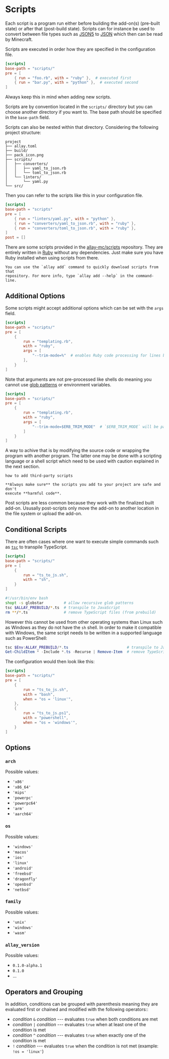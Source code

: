 # Scripts

Each script is a program run either before building the add-on(s)
(pre-built state) or after that (post-build state). Scripts can for instance be
used to convert between file types such as [JSON5](https://json5.org/) to
[JSON](https://www.json.org/json-en.html) which then can be read by Minecraft.

Scripts are executed in order how they are specified in the configuration file.

```toml
[scripts]
base-path = "scripts/"
pre = [
    { run = "foo.rb", with = "ruby" },  # executed first
    { run = "bar.py", with = "python" },  # executed second
]
```

Always keep this in mind when adding new scripts.

Scripts are by convention located in the `scripts/` directory but you can choose
another directory if you want to. The base path should be specified in the
`base-path` field.

Scripts can also be nested within that directory. Considering the following project
structure:

```text
project
├── allay.toml
├── build/
├── pack_icon.png
├── scripts/
│   ├── converters/
│   │   ├── yaml_to_json.rb
│   │   └── toml_to_json.rb
│   └── linters/
│       └── yaml.py
└── src/
```

Then you can refer to the scripts like this in your configuration file.

```toml
[scripts]
base-path = "scripts"
pre = [
    { run = "linters/yaml.py", with = "python" },
    { run = "converters/yaml_to_json.rb", with = "ruby" },
    { run = "converters/toml_to_json.rb", with = "ruby" },
]
post = []
```

There are some scripts provided in the
[allay-mc/scripts](https://github.com/allay-mc/scripts/) repository. They are
entirely written in [Ruby](https://www.ruby-lang.org/en/) without any dependencies.
Just make sure you have Ruby installed when using scripts from there.

```admonish tip
You can use the `allay add` command to quickly download scripts from that
repository. For more info, type `allay add --help` in the command-line.
```


## Additional Options

Some scripts might accept additional options which can be set with the `args`
field.

```toml
[scripts]
base-path = "scripts/"
pre = [
    {
        run = "templating.rb",
        with = "ruby",
        args = [
            "--trim-mode=%"  # enables Ruby code processing for lines beginning with `%`
        ],
    }
]
```

Note that arguments are not pre-processed like shells do meaning you cannot use
[glob patterns](https://en.wikipedia.org/wiki/Glob_(programming)) or environment
variables.

```toml
[scripts]
base-path = "scripts/"
pre = [
    {
        run = "templating.rb",
        with = "ruby",
        args = [
            "--trim-mode=$ERB_TRIM_MODE"  # `$ERB_TRIM_MODE` will be passed to the program as is
        ]
    }
]
```

A way to achive that is by modifying the source code or wrapping the program with
another program. The latter one may be done with a scripting language or a shell
script which need to be used with caution explained in the next section.

```admonish todo
how to add third-party scripts
```

```admonish danger
**Always make sure** the scripts you add to your project are safe and don't
execute **harmful code**.
```

Post scripts are less common because they work with the finalized built add-on.
Ususally post-scripts only move the add-on to another location in the file
system or upload the add-on.


## Conditional Scripts

There are often cases where one want to execute simple commands such as
[`tsc`](https://www.typescriptlang.org/docs/handbook/compiler-options.html) to
transpile TypeScript.

```toml
[scripts]
base-path = "scripts/"
pre = [
    {
        run = "ts_to_js.sh",
        with = "sh",
    }
]
```

```bash
#!/usr/bin/env bash
shopt -s globstar         # allow recursive glob patterns
tsc $ALLAY_PREBUILD/*.ts  # transpile to JavaScript
rm **/*.ts                # remove TypeScript files (from prebuild)
```

However this cannot be used from other operating systems than Linux such as Windows
as they do not have the `sh` shell. In order to make it compatible with Windows,
the same script needs to be written in a supported language such as PowerShell:

```powershell
tsc $Env:ALLAY_PREBUILD/*.ts                          # transpile to JavaScript
Get-ChildItem * -Include *.ts -Recurse | Remove-Item  # remove TypeScript files (from prebuild)
```

The configuration would then look like this:

```toml
[scripts]
base-path = "scripts/"
pre = [
    {
        run = "ts_to_js.sh",
        with = "bash",
        when = "os = 'linux'",
    },
    {
        run = "ts_to_js.ps1",
        with = "powershell",
        when = "os = 'windows'",
    }
]
```

## Options

### `arch`

Possible values:

- `'x86'`
- `'x86_64'`
- `'mips'`
- `'powerpc'`
- `'powerpc64'`
- `'arm'`
- `'aarch64'`


### `os`

Possible values:

- `'windows'`
- `'macos'`
- `'ios'`
- `'linux'`
- `'android'`
- `'freebsd'`
- `'dragonfly'`
- `'openbsd'`
- `'netbsd'`

### `family`

Possible values:

- `'unix'`
- `'windows'`
- `'wasm'`

### `allay_version`

Possible values:

- `0.1.0-alpha.1`
- `0.1.0`
- ...

## Operators and Grouping

In addition, conditions can be grouped with parenthesis meaning they are evaluated
first or chained and modified with the following operators::

- _condition_ `&` _condition_ --- evaluates `true` when both conditions are met
- _condition_ `|` _condition_ --- evaluates `true` when at least one of the condition is met
- _condition_ `^` _condition_ --- evaluates `true` when exactly one of the condition is met
- `!` _condition_ --- evaluates `true` when the condition is not met (example: `!os = 'linux'`)


